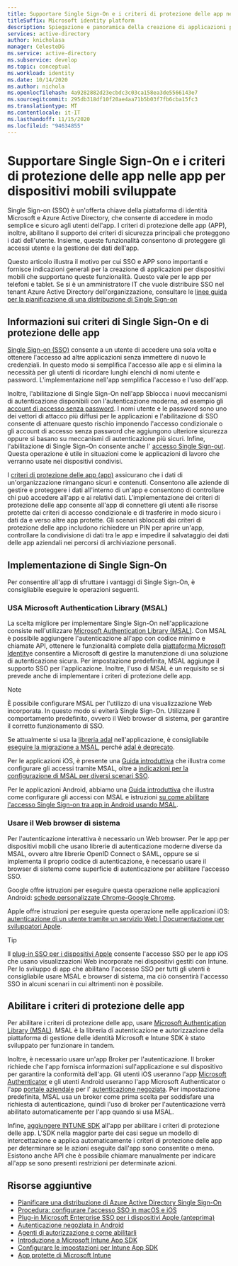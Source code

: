 ```yaml
---
title: Supportare Single Sign-On e i criteri di protezione delle app nelle app per dispositivi mobili sviluppate | Azure
titleSuffix: Microsoft identity platform
description: Spiegazione e panoramica della creazione di applicazioni per dispositivi mobili che supportano Single Sign-On e criteri di protezione delle app usando la piattaforma di identità Microsoft e integrando con Azure Active Directory.
services: active-directory
author: knicholasa
manager: CelesteDG
ms.service: active-directory
ms.subservice: develop
ms.topic: conceptual
ms.workload: identity
ms.date: 10/14/2020
ms.author: nichola
ms.openlocfilehash: 4a9282882d23ecbdc3c03ca158ea3de5566143e7
ms.sourcegitcommit: 295db318df10f20ae4aa71b5b03f7fb6cba15fc3
ms.translationtype: MT
ms.contentlocale: it-IT
ms.lasthandoff: 11/15/2020
ms.locfileid: "94634855"
---
```

# <a name="support-single-sign-on-and-app-protection-policies-in-mobile-apps-you-develop"></a>Supportare Single Sign-On e i criteri di protezione delle app nelle app per dispositivi mobili sviluppate

Single Sign-on (SSO) è un'offerta chiave della piattaforma di identità Microsoft e Azure Active Directory, che consente di accedere in modo semplice e sicuro agli utenti dell'app. I criteri di protezione delle app (APP), inoltre, abilitano il supporto dei criteri di sicurezza principali che proteggono i dati dell'utente. Insieme, queste funzionalità consentono di proteggere gli accessi utente e la gestione dei dati dell'app.

Questo articolo illustra il motivo per cui SSO e APP sono importanti e fornisce indicazioni generali per la creazione di applicazioni per dispositivi mobili che supportano queste funzionalità. Questo vale per le app per telefoni e tablet. Se si è un amministratore IT che vuole distribuire SSO nel tenant Azure Active Directory dell'organizzazione, consultare le [linee guida per la pianificazione di una distribuzione di Single Sign-on](../manage-apps/plan-sso-deployment.md)

## <a name="about-single-sign-on-and-app-protection-policies"></a>Informazioni sui criteri di Single Sign-On e di protezione delle app

[Single Sign-on (SSO)](../manage-apps/plan-sso-deployment.md) consente a un utente di accedere una sola volta e ottenere l'accesso ad altre applicazioni senza immettere di nuovo le credenziali. In questo modo si semplifica l'accesso alle app e si elimina la necessità per gli utenti di ricordare lunghi elenchi di nomi utente e password. L'implementazione nell'app semplifica l'accesso e l'uso dell'app.

Inoltre, l'abilitazione di Single Sign-On nell'app Sblocca i nuovi meccanismi di autenticazione disponibili con l'autenticazione moderna, ad esempio gli [account di accesso senza password](../authentication/concept-authentication-passwordless.md). I nomi utente e le password sono uno dei vettori di attacco più diffusi per le applicazioni e l'abilitazione di SSO consente di attenuare questo rischio imponendo l'accesso condizionale o gli account di accesso senza password che aggiungono ulteriore sicurezza oppure si basano su meccanismi di autenticazione più sicuri. Infine, l'abilitazione di Single Sign-On consente anche l' [accesso Single Sign-out](v2-protocols-oidc.md#single-sign-out). Questa operazione è utile in situazioni come le applicazioni di lavoro che verranno usate nei dispositivi condivisi.

I [criteri di protezione delle app (app)](/mem/intune/apps/app-protection-policy) assicurano che i dati di un'organizzazione rimangano sicuri e contenuti. Consentono alle aziende di gestire e proteggere i dati all'interno di un'app e consentono di controllare chi può accedere all'app e ai relativi dati. L'implementazione dei criteri di protezione delle app consente all'app di connettere gli utenti alle risorse protette dai criteri di accesso condizionale e di trasferire in modo sicuro i dati da e verso altre app protette. Gli scenari sbloccati dai criteri di protezione delle app includono richiedere un PIN per aprire un'app, controllare la condivisione di dati tra le app e impedire il salvataggio dei dati delle app aziendali nei percorsi di archiviazione personali.

## <a name="implementing-single-sign-on"></a>Implementazione di Single Sign-On

Per consentire all'app di sfruttare i vantaggi di Single Sign-On, è consigliabile eseguire le operazioni seguenti.

### <a name="use-microsoft-authentication-library-msal"></a>USA Microsoft Authentication Library (MSAL)

La scelta migliore per implementare Single Sign-On nell'applicazione consiste nell'utilizzare [Microsoft Authentication Library (MSAL)](msal-overview.md). Con MSAL è possibile aggiungere l'autenticazione all'app con codice minimo e chiamate API, ottenere le funzionalità complete della [piattaforma Microsoft Identity](/azure/active-directory/develop/)e consentire a Microsoft di gestire la manutenzione di una soluzione di autenticazione sicura. Per impostazione predefinita, MSAL aggiunge il supporto SSO per l'applicazione. Inoltre, l'uso di MSAL è un requisito se si prevede anche di implementare i criteri di protezione delle app.

> [!NOTE]
> È possibile configurare MSAL per l'utilizzo di una visualizzazione Web incorporata. In questo modo si eviterà Single Sign-On. Utilizzare il comportamento predefinito, ovvero il Web browser di sistema, per garantire il corretto funzionamento di SSO.

Se attualmente si usa la [libreria adal](../azuread-dev/active-directory-authentication-libraries.md) nell'applicazione, è consigliabile [eseguire la migrazione a MSAL](msal-migration.md), perché [adal è deprecato](https://techcommunity.microsoft.com/t5/azure-active-directory-identity/update-your-applications-to-use-microsoft-authentication-library/ba-p/1257363).

Per le applicazioni iOS, è presente una [Guida introduttiva](quickstart-v2-ios.md) che illustra come configurare gli accessi tramite MSAL, oltre a [indicazioni per la configurazione di MSAL per diversi scenari SSO](single-sign-on-macos-ios.md).

Per le applicazioni Android, abbiamo una [Guida introduttiva](quickstart-v2-android.md) che illustra come configurare gli accessi con MSAL e istruzioni [su come abilitare l'accesso Single Sign-on tra app in Android usando MSAL](msal-android-single-sign-on.md).

### <a name="use-the-system-web-browser"></a>Usare il Web browser di sistema

Per l'autenticazione interattiva è necessario un Web browser. Per le app per dispositivi mobili che usano librerie di autenticazione moderne diverse da MSAL, ovvero altre librerie OpenID Connect o SAML, oppure se si implementa il proprio codice di autenticazione, è necessario usare il browser di sistema come superficie di autenticazione per abilitare l'accesso SSO.

Google offre istruzioni per eseguire questa operazione nelle applicazioni Android: [schede personalizzate Chrome-Google Chrome](https://developer.chrome.com/multidevice/android/customtabs).

Apple offre istruzioni per eseguire questa operazione nelle applicazioni iOS: [autenticazione di un utente tramite un servizio Web | Documentazione per sviluppatori Apple](https://developer.apple.com/documentation/authenticationservices/authenticating_a_user_through_a_web_service).

> [!TIP]
> Il [plug-in SSO per i dispositivi Apple](apple-sso-plugin.md) consente l'accesso SSO per le app iOS che usano visualizzazioni Web incorporate nei dispositivi gestiti con Intune. Per lo sviluppo di app che abilitano l'accesso SSO per tutti gli utenti è consigliabile usare MSAL e browser di sistema, ma ciò consentirà l'accesso SSO in alcuni scenari in cui altrimenti non è possibile.

## <a name="enable-app-protection-policies"></a>Abilitare i criteri di protezione delle app

Per abilitare i criteri di protezione delle app, usare [Microsoft Authentication Library (MSAL)](msal-overview.md). MSAL è la libreria di autenticazione e autorizzazione della piattaforma di gestione delle identità Microsoft e Intune SDK è stato sviluppato per funzionare in tandem.

Inoltre, è necessario usare un'app Broker per l'autenticazione. Il broker richiede che l'app fornisca informazioni sull'applicazione e sul dispositivo per garantire la conformità dell'app. Gli utenti iOS useranno l'app [Microsoft Authenticator](../user-help/user-help-auth-app-sign-in.md) e gli utenti Android useranno l'app Microsoft Authenticator o l'app [portale aziendale](https://play.google.com/store/apps/details?id=com.microsoft.windowsintune.companyportal) per l' [autenticazione negoziata](brokered-auth.md). Per impostazione predefinita, MSAL usa un broker come prima scelta per soddisfare una richiesta di autenticazione, quindi l'uso di broker per l'autenticazione verrà abilitato automaticamente per l'app quando si usa MSAL.

Infine, [aggiungere INTUNE SDK](/mem/intune/developer/app-sdk-get-started) all'app per abilitare i criteri di protezione delle app. L'SDK nella maggior parte dei casi segue un modello di intercettazione e applica automaticamente i criteri di protezione delle app per determinare se le azioni eseguite dall'app sono consentite o meno. Esistono anche API che è possibile chiamare manualmente per indicare all'app se sono presenti restrizioni per determinate azioni.

## <a name="additional-resources"></a>Risorse aggiuntive

- [Pianificare una distribuzione di Azure Active Directory Single Sign-On](../manage-apps/plan-sso-deployment.md)
- [Procedura: configurare l'accesso SSO in macOS e iOS](single-sign-on-macos-ios.md)
- [Plug-in Microsoft Enterprise SSO per i dispositivi Apple (anteprima)](apple-sso-plugin.md)
- [Autenticazione negoziata in Android](brokered-auth.md)
- [Agenti di autorizzazione e come abilitarli](authorization-agents.md)
- [Introduzione a Microsoft Intune App SDK](/mem/intune/developer/app-sdk-get-started)
- [Configurare le impostazioni per Intune App SDK](/mem/intune/developer/app-sdk-ios#configure-settings-for-the-intune-app-sdk)
- [App protette di Microsoft Intune](/mem/intune/apps/apps-supported-intune-apps)

